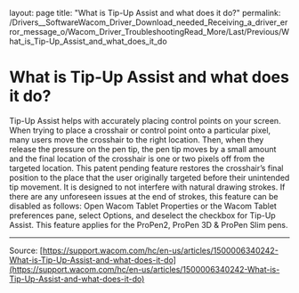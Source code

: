layout: page
title: "What is Tip-Up Assist and what does it do?"
permalink: /Drivers__SoftwareWacom_Driver_Download_needed_Receiving_a_driver_error_message_o/Wacom_Driver_TroubleshootingRead_More/Last/Previous/What_is_Tip-Up_Assist_and_what_does_it_do

# What is Tip-Up Assist and what does it do?

Tip-Up Assist helps with accurately placing control points on your screen. When trying to place a crosshair or control point onto a particular pixel, many users move the crosshair to the right location. Then, when they release the pressure on the pen tip, the pen tip moves by a small amount and the final location of the crosshair is one or two pixels off from the targeted location. This patent pending feature restores the crosshair’s final position to the place that the user originally targeted before their unintended tip movement. It is designed to not interfere with natural drawing strokes.
If there are any unforeseen issues at the end of strokes, this feature can be disabled as follows: Open Wacom Tablet Properties or the Wacom Tablet preferences pane, select Options, and deselect the checkbox for Tip-Up Assist.
This feature applies for the ProPen2, ProPen 3D & ProPen Slim pens.

---
Source: [https://support.wacom.com/hc/en-us/articles/1500006340242-What-is-Tip-Up-Assist-and-what-does-it-do](https://support.wacom.com/hc/en-us/articles/1500006340242-What-is-Tip-Up-Assist-and-what-does-it-do)
